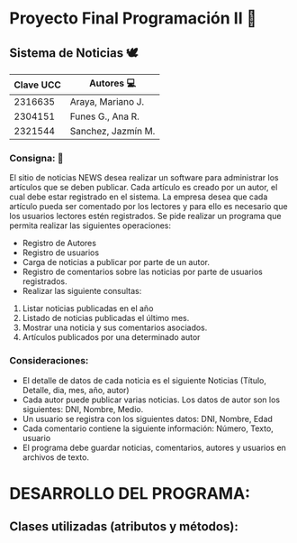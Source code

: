 # Proyecto Final Programación II 🦢
## Sistema de Noticias 🕊️

| Clave UCC | Autores   💻      |
| --------- | --------------    |
| 2316635   | Araya, Mariano J. |
| 2304151   | Funes G., Ana R.  |
| 2321544   | Sanchez, Jazmín M.|

### Consigna: :penguin:
El sitio de noticias NEWS desea realizar un software para administrar los artículos que se
deben publicar. Cada artículo es creado por un autor, el cual debe estar registrado en el
sistema. La empresa desea que cada artículo pueda ser comentado por los lectores y para
ello es necesario que los usuarios lectores estén registrados.
Se pide realizar un programa que permita realizar las siguientes operaciones:
- Registro de Autores
- Registro de usuarios
- Carga de noticias a publicar por parte de un autor.
- Registro de comentarios sobre las noticias por parte de usuarios registrados.
- Realizar las siguiente consultas:
1. Listar noticias publicadas en el año
2. Listado de noticias publicadas el último mes.
3. Mostrar una noticia y sus comentarios asociados.
4. Artículos publicados por una determinado autor
### Consideraciones:
- El detalle de datos de cada noticia es el siguiente Noticias (Título, Detalle, dia, mes, año,
autor)
- Cada autor puede publicar varias noticias. Los datos de autor son los siguientes: DNI,
Nombre, Medio.
- Un usuario se registra con los siguientes datos: DNI, Nombre, Edad
- Cada comentario contiene la siguiente información: Número, Texto, usuario
- El programa debe guardar noticias, comentarios, autores y usuarios en archivos de texto.


# DESARROLLO DEL PROGRAMA:
## Clases utilizadas (atributos y métodos):
